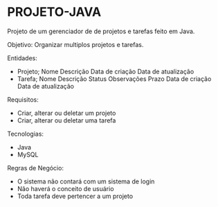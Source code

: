 # PROJETO-JAVA
Projeto de um gerenciador de de projetos e tarefas feito em Java.

Objetivo: Organizar multiplos projetos e tarefas.

Entidades:

- Projeto;
  Nome
  Descrição
  Data de criação
  Data de atualização
- Tarefa;
  Nome
  Descrição
  Status
  Observações
  Prazo
  Data de criação
  Data de atualização
  
Requisitos:
 - Criar, alterar ou deletar um projeto
 - Criar, alterar ou deletar uma tarefa
 
 Tecnologias:
 - Java
 - MySQL
 
 Regras de Negócio:
 -  O sistema não contará com um sistema de login
 -  Não haverá o conceito de usuário
 -  Toda tarefa deve pertencer a um projeto
 
